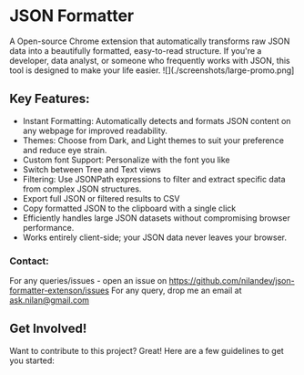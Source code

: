 # JSON Formatter

A Open-source Chrome extension that automatically transforms raw JSON data into a beautifully formatted, easy-to-read structure. If you're a developer, data analyst, or someone who frequently works with JSON, this tool is designed to make your life easier.
![](./screenshots/large-promo.png]

## Key Features:
- Instant Formatting: Automatically detects and formats JSON content on any webpage for improved readability.
- Themes: Choose from Dark, and Light themes to suit your preference and reduce eye strain.
- Custom font Support: Personalize with the font you like
- Switch between Tree and Text views
- Filtering: Use JSONPath expressions to filter and extract specific data from complex JSON structures.
- Export full JSON or filtered results to CSV
- Copy formatted JSON to the clipboard with a single click
- Efficiently handles large JSON datasets without compromising browser performance.
- Works entirely client-side; your JSON data never leaves your browser.

### Contact:
For any queries/issues - open an issue on https://github.com/nilandev/json-formatter-extenson/issues
For any query, drop me an email at ask.nilan@gmail.com

## Get Involved!
Want to contribute to this project? Great! Here are a few guidelines to get you started:


